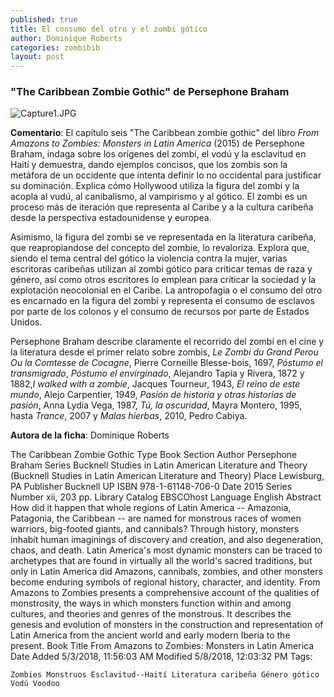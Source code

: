```yaml
---
published: true
title: El consumo del otro y el zombi gótico
author: Dominique Roberts
categories: zombibib
layout: post
---
```

### "The Caribbean Zombie Gothic" de Persephone Braham

![Capture1.JPG]({{site.baseurl}}/images/Capture1.JPG)

**Comentario**:
El capítulo seis "The Caribbean zombie gothic" del libro _From Amazons to Zombies: Monsters in Latin America_ (2015) de Persephone Braham, indaga sobre los orígenes del zombi, el vodú y la esclavitud en Haití y demuestra, dando ejemplos concisos, que los zombis son la metáfora de un occidente que intenta definir lo no occidental para justificar su dominación. Explica cómo Hollywood utiliza  la figura del zombi y la acopla al vudú, al canibalismo, al vampirismo y al gótico. El zombi es un proceso más de iteración que representa al Caribe y a la cultura caribeña desde la perspectiva estadounidense y europea.

Asimismo, la figura del zombi se ve representada en la literatura caribeña, que reapropiandose del concepto del zombie, lo revaloriza. Explora que, siendo el tema central del gótico la violencia contra la mujer, varias escritoras caribeñas utilizan al zombi gótico para criticar temas de raza y género, así como otros escritores lo emplean para criticar la sociedad y la explotación neocolonial en el Caribe.  La antropofagia o el consumo del otro es encarnado en la figura del zombi y representa el consumo de esclavos por parte de los colonos y el consumo de recursos por parte de Estados Unidos.

Persephone Braham describe claramente el recorrido del zombi en el cine y la literatura desde el primer relato sobre zombis, _Le Zombi du Grand Perou Ou la Comtesse de Cocagne_, Pierre Corneille Blesse-bois, 1697, _Póstumo el transmigrado_, _Póstumo el envirginado_, Alejandro Tapia y Rivera, 1872 y 1882,_I walked with a zombie_, Jacques Tourneur, 1943, _El reino de este mundo_, Alejo Carpentier, 1949, _Pasión de historia y otras historias de pasión_, Anna Lydia Vega, 1987, _Tú, la oscuridad_, Mayra Montero, 1995, hasta _Trance_, 2007 y _Malas hierbas_, 2010, Pedro Cabiya.

**Autora de la ficha**: Dominique Roberts

The Caribbean Zombie Gothic
Type 	Book Section
Author 	Persephone Braham
Series 	Bucknell Studies in Latin American Literature and Theory (Bucknell Studies in Latin American Literature and Theory)
Place 	Lewisburg, PA
Publisher 	Bucknell UP
ISBN 	978-1-61148-706-0
Date 	2015
Series Number 	xii, 203 pp.
Library Catalog 	EBSCOhost
Language 	English
Abstract 	How did it happen that whole regions of Latin America -- Amazonia, Patagonia, the Caribbean -- are named for monstrous races of women warriors, big-footed giants, and cannibals? Through history, monsters inhabit human imaginings of discovery and creation, and also degeneration, chaos, and death. Latin America's most dynamic monsters can be traced to archetypes that are found in virtually all the world's sacred traditions, but only in Latin America did Amazons, cannibals, zombies, and other monsters become enduring symbols of regional history, character, and identity. From Amazons to Zombies presents a comprehensive account of the qualities of monstrosity, the ways in which monsters function within and among cultures, and theories and genres of the monstrous. It describes the genesis and evolution of monsters in the construction and representation of Latin America from the ancient world and early modern Iberia to the present.
Book Title 	From Amazons to Zombies: Monsters in Latin America
Date Added 	5/3/2018, 11:56:03 AM
Modified 	5/8/2018, 12:03:32 PM
Tags:

    Zombies Monstruos Esclavitud--Haití Literatura caribeña Género gótico Vodú Voodoo 
